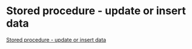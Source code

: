 # Stored procedure - update or insert data
[Stored procedure - update or insert data](https://aiwithcloud.com/2022/09/16/stored_procedure___update_or_insert_data/)